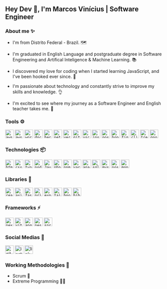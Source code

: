## Hey Dev 👋, I'm Marcos Vinícius | Software Engineer

### About me ✨

 - I'm from Distrito Federal - Brazil. 🗺️

 - I'm graduated in English Language and postgraduate degree in Software Engineering and Artifical Inteligence & Machine Learning. 📚

 - I discovered my love for coding when I started learning JavaScript, and I've been hooked ever since. 🤝
 
 - I'm passionate about technology and constantly strive to improve my skills and knowledge. 👌

 - I'm excited to see where my journey as a Software Engineer and English teacher takes me. 🚀

### Tools ⚙

<code><img height="27" src="https://cdn.simpleicons.org/awslambda/99aab5" alt="aws lambda"></code>
<code><img height="27" src="https://cdn.simpleicons.org/amazons3/99aab5" alt="aws s3"></code>
<code><img height="27" src="https://cdn.simpleicons.org/wordpress/99aab5" alt="wordpress"></code>
<code><img height="27" src="https://cdn.simpleicons.org/docker/99aab5" alt="docker"></code>
<code><img height="27" src="https://cdn.simpleicons.org/heroku/99aab5" alt="heroku"></code>
<code><img height="27" src="https://cdn.simpleicons.org/netlify/99aab5" alt="netlify"></code>
<code><img height="27" src="https://cdn.simpleicons.org/vercel/99aab5" alt="vercel"></code>
<code><img height="27" src="https://cdn.simpleicons.org/github/99aab5" alt="github"></code>
<code><img height="27" src="https://cdn.simpleicons.org/visualstudiocode/99aab5" alt="vscode"></code>
<code><img height="27" src="https://cdn.simpleicons.org/insomnia/99aab5" alt="insomnia"></code>
<code><img height="27" src="https://cdn.simpleicons.org/postman/99aab5" alt="postman"></code>
<code><img height="27" src="https://cdn.simpleicons.org/hoppscotch/99aab5" alt="hoppscotch"></code>
<code><img height="27" src="https://cdn.simpleicons.org/figma/99aab5" alt="figma"></code>
<code><img height="27" src="https://cdn.simpleicons.org/clickup/99aab5" alt="clickup"></code>
<code><img height="27" src="https://cdn.simpleicons.org/trello/99aab5" alt="trello"></code>
<code><img height="27" src="https://cdn.simpleicons.org/googlemeet/99aab5" alt="google meet"></code>

### Technologies 📦

<code><img height="27" src="https://cdn.simpleicons.org/html5/99aab5" alt="html5"></code>
<code><img height="27" src="https://cdn.simpleicons.org/css3/99aab5" alt="css3"></code>
<code><img height="27" src="https://cdn.simpleicons.org/typescript/99aab5" alt="typescript"></code>
<code><img height="27" src="https://cdn.simpleicons.org/node.js/99aab5" alt="node.js"></code>
<code><img height="27" src="https://cdn.simpleicons.org/OpenJDK/99aab5" alt="Java"></code>
<code><img height="27" src="https://cdn.simpleicons.org/php/99aab5" alt="php"></code>
<code><img height="27" src="https://cdn.simpleicons.org/npm/99aab5" alt="npm"></code>
<code><img height="27" src="https://cdn.simpleicons.org/yarn/99aab5" alt="yarn"></code>
<code><img height="27" src="https://cdn.simpleicons.org/apachemaven/99aab5" alt="apachemaven"></code>
<code><img height="27" src="https://cdn.simpleicons.org/sqlite/99aab5" alt="sqlite"></code>
<code><img height="27" src="https://cdn.simpleicons.org/mysql/99aab5" alt="mysql"></code>
<code><img height="27" src="https://cdn.simpleicons.org/postgresql/99aab5" alt="postgresql"></code>
<code><img height="27" src="https://cdn.simpleicons.org/mongodb/99aab5" alt="mongodb"></code>

### Libraries 🌴

<code><img height="27" src="https://cdn.simpleicons.org/react/99aab5" alt="react"></code>
<code><img height="27" src="https://cdn.simpleicons.org/axios/99aab5" alt="axios"></code>
<code><img height="27" src="https://cdn.simpleicons.org/fastify/99aab5" alt="fastify"></code>
<code><img height="27" src="https://cdn.simpleicons.org/prisma/99aab5" alt="prisma"></code>
<code><img height="27" src="https://cdn.simpleicons.org/express/99aab5" alt="express"></code>
<code><img height="27" src="https://cdn.simpleicons.org/tailwindcss/99aab5" alt="tailwindcss"></code>
<code><img height="27" src="https://cdn.simpleicons.org/bootstrap/99aab5" alt="bootstrap"></code>
<code><img height="27" src="https://cdn.simpleicons.org/hibernate/99aab5" alt="hibernate"></code>

### Frameworks ⚡

<code><img height="27" src="https://cdn.simpleicons.org/next.js/99aab5" alt="next.js"></code>
<code><img height="27" src="https://cdn.simpleicons.org/vite/99aab5" alt="vite"></code>
<code><img height="27" src="https://cdn.simpleicons.org/angular/99aab5" alt="angular"></code>
<code><img height="27" src="https://cdn.simpleicons.org/nestjs/99aab5" alt="nestjs"></code>
<code><img height="27" src="https://cdn.simpleicons.org/springboot/99aab5" alt="springboot"></code>

### Social Medias :speech_balloon:

<a href="https://github.com/Marki1ins"><img height="27" src="https://cdn.simpleicons.org/github/99aab5" alt="github" target="_blank"></a>
<a href="https://instagram.com/_markiins"><img height="27" src="https://cdn.simpleicons.org/instagram/99aab5" alt="instagram" target="_blank"></a>
<a href="https://www.linkedin.com/in/marcos-carvalho-43633121a/"><img height="27" src="https://cdn.simpleicons.org/linkedin/99aab5" alt="linkedin" target="_blank"></a>

### Working Methodologies 🦺

- Scrum 🤝
- Extreme Programming 🏃‍♂
